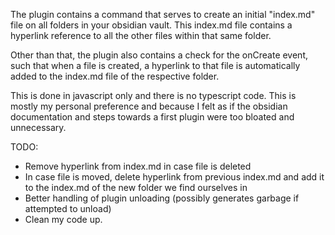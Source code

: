 The plugin contains a command that serves to create an initial "index.md" file on all folders in your obsidian vault. 
This index.md file contains a hyperlink reference to all the other files within that same folder.

Other than that, the plugin also contains a check for the onCreate event, such that when a file is created, a hyperlink to that file is automatically added to the index.md file of the respective folder.

This is done in javascript only and there is no typescript code. This is mostly my personal preference and because I felt as if the obsidian documentation and steps towards a first plugin were too bloated and unnecessary.

TODO:

- Remove hyperlink from index.md in case file is deleted
- In case file is moved, delete hyperlink from previous index.md and add it to the index.md of the new folder we find ourselves in
- Better handling of plugin unloading (possibly generates garbage if attempted to unload)
- Clean my code up.
